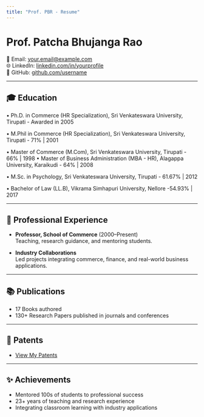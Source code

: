 ```yaml
---
title: "Prof. PBR - Resume"
---
```


<link rel="stylesheet" href="style.css">

# Prof. Patcha Bhujanga Rao  

📧 Email: your.email@example.com  
🌐 LinkedIn: [linkedin.com/in/yourprofile](#)  
🐙 GitHub: [github.com/username](#)  

---

## 🎓 Education
•	Ph.D. in Commerce (HR Specialization), Sri Venkateswara University, Tirupati - Awarded in 2005

•	M.Phil in Commerce (HR Specialization), Sri Venkateswara University, Tirupati - 71% | 2001

•	Master of Commerce (M.Com), Sri Venkateswara University, Tirupati - 66% | 1998
•	Master of Business Administration (MBA - HR), Alagappa University, Karaikudi - 64% | 2008

•	M.Sc. in Psychology, Sri Venkateswara University, Tirupati - 61.67% | 2012

•	Bachelor of Law (LL.B), Vikrama Simhapuri University, Nellore -54.93% | 2017


---

## 💼 Professional Experience
- **Professor, School of Commerce** (2000–Present)  
  Teaching, research guidance, and mentoring students.  

- **Industry Collaborations**  
  Led projects integrating commerce, finance, and real-world business applications.  

---

## 📚 Publications
- 17 Books authored  
- 130+ Research Papers published in journals and conferences  

---

## 📜 Patents
- [View My Patents](patents.md)  

---

## ✨ Achievements
- Mentored 100s of students to professional success  
- 23+ years of teaching and research experience  
- Integrating classroom learning with industry applications  
